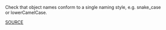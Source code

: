 Check that object names conform to a single naming style, e.g. snake_case or lowerCamelCase.

[SOURCE](https://github.com/jimhester/lintr)
